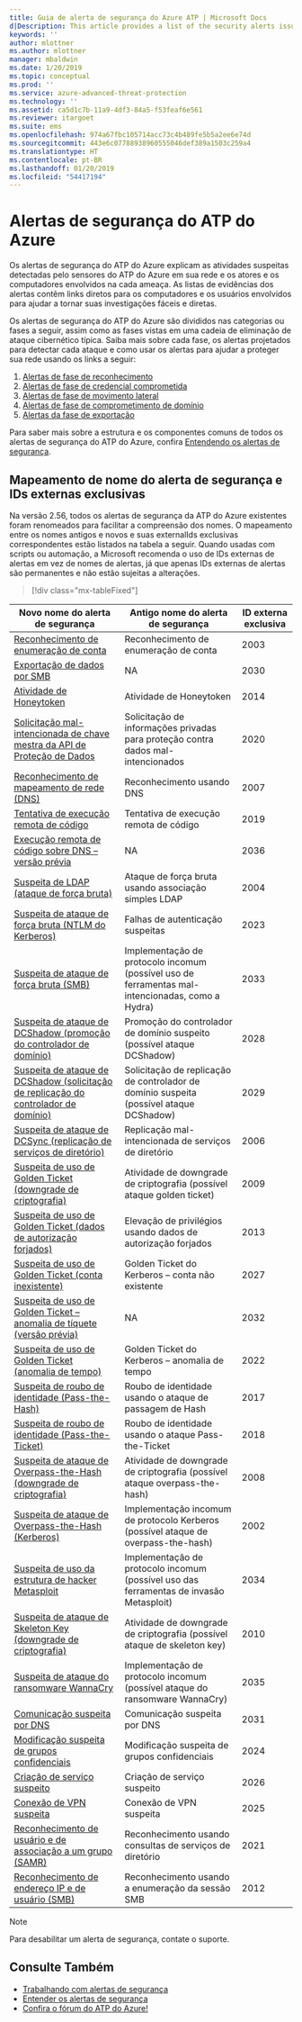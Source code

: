 ```yaml
---
title: Guia de alerta de segurança do Azure ATP | Microsoft Docs
d|Description: This article provides a list of the security alerts issued by Azure ATP.
keywords: ''
author: mlottner
ms.author: mlottner
manager: mbaldwin
ms.date: 1/20/2019
ms.topic: conceptual
ms.prod: ''
ms.service: azure-advanced-threat-protection
ms.technology: ''
ms.assetid: ca5d1c7b-11a9-4df3-84a5-f53feaf6e561
ms.reviewer: itargoet
ms.suite: ems
ms.openlocfilehash: 974a67fbc105714acc73c4b489fe5b5a2ee6e74d
ms.sourcegitcommit: 443e6c07788938960555046def389a1503c259a4
ms.translationtype: HT
ms.contentlocale: pt-BR
ms.lasthandoff: 01/20/2019
ms.locfileid: "54417194"
---
```

# <a name="azure-atp-security-alerts"></a>Alertas de segurança do ATP do Azure

Os alertas de segurança do ATP do Azure explicam as atividades suspeitas detectadas pelo sensores do ATP do Azure em sua rede e os atores e os computadores envolvidos na cada ameaça.   As listas de evidências dos alertas contêm links diretos para os computadores e os usuários envolvidos para ajudar a tornar suas investigações fáceis e diretas.

Os alertas de segurança do ATP do Azure são divididos nas categorias ou fases a seguir, assim como as fases vistas em uma cadeia de eliminação de ataque cibernético típica. Saiba mais sobre cada fase, os alertas projetados para detectar cada ataque e como usar os alertas para ajudar a proteger sua rede usando os links a seguir:
  1. [Alertas de fase de reconhecimento](atp-reconnaissance-alerts.md)
  2. [Alertas de fase de credencial comprometida](atp-compromised-credentials-alerts.md)
  3. [Alertas de fase de movimento lateral](atp-lateral-movement-alerts.md)
  4. [Alertas de fase de comprometimento de domínio](atp-domain-dominance-alerts.md)
  5. [Alertas da fase de exportação](atp-exfiltration-alerts.md)

Para saber mais sobre a estrutura e os componentes comuns de todos os alertas de segurança do ATP do Azure, confira [Entendendo os alertas de segurança](understanding-security-alerts.md).

## <a name="security-alert-name-mapping-and-unique-external-ids"></a>Mapeamento de nome do alerta de segurança e IDs externas exclusivas

Na versão 2.56, todos os alertas de segurança da ATP do Azure existentes foram renomeados para facilitar a compreensão dos nomes. O mapeamento entre os nomes antigos e novos e suas externalIds exclusivas correspondentes estão listados na tabela a seguir. Quando usadas com scripts ou automação, a Microsoft recomenda o uso de IDs externas de alertas em vez de nomes de alertas, já que apenas IDs externas de alertas são permanentes e não estão sujeitas a alterações.

> [!div class="mx-tableFixed"] 

|Novo nome do alerta de segurança|Antigo nome do alerta de segurança|ID externa exclusiva|
|---------|----------|---------|
|[Reconhecimento de enumeração de conta](atp-reconnaissance-alerts.md#account-enumeration-reconnaissance-external-id-2003)|Reconhecimento de enumeração de conta|2003|
|[Exportação de dados por SMB](atp-exfiltration-alerts.md#data-exfiltration-over-smb---preview-external-id-2030)| NA| 2030|
|[Atividade de Honeytoken](atp-compromised-credentials-alerts.md#honeytoken-activity-external-id-2014)|Atividade de Honeytoken|2014|
|[Solicitação mal-intencionada de chave mestra da API de Proteção de Dados](atp-domain-dominance-alerts.md#malicious-request-of-data-protection-api-master-key-external-id-2020)|Solicitação de informações privadas para proteção contra dados mal-intencionados|2020|
|[Reconhecimento de mapeamento de rede (DNS)](atp-reconnaissance-alerts.md#network-mapping-reconnaissance-dns-external-id-2007)|Reconhecimento usando DNS|2007|
|[Tentativa de execução remota de código](atp-domain-dominance-alerts.md#remote-code-execution-attempt-external-id-2019)|Tentativa de execução remota de código|2019|
|[Execução remota de código sobre DNS – versão prévia](atp-lateral-movement-alerts.md#remote-code-execution-over-dns-external-id-2036---preview)|NA|2036|
|[Suspeita de LDAP (ataque de força bruta)](atp-compromised-credentials-alerts.md#suspected-brute-force-attack-ldap-external-id-2004)|Ataque de força bruta usando associação simples LDAP|2004|
|[Suspeita de ataque de força bruta (NTLM do Kerberos)](atp-compromised-credentials-alerts.md#suspected-brute-force-attack-kerberos-ntlm-external-id-2023)|Falhas de autenticação suspeitas|2023|
|[Suspeita de ataque de força bruta (SMB)](atp-compromised-credentials-alerts.md#suspected-brute-force-attack-smb-external-id-2033)|Implementação de protocolo incomum (possível uso de ferramentas mal-intencionadas, como a Hydra)|2033|
|[Suspeita de ataque de DCShadow (promoção do controlador de domínio)](atp-domain-dominance-alerts.md#suspected-dcshadow-attack-domain-controller-promotion-external-id-2028)|Promoção do controlador de domínio suspeito (possível ataque DCShadow)|2028|
|[Suspeita de ataque de DCShadow (solicitação de replicação do controlador de domínio)](atp-domain-dominance-alerts.md#suspected-dcshadow-attack-domain-controller-replication-request-external-id-2029)|Solicitação de replicação de controlador de domínio suspeita (possível ataque DCShadow)|2029|
|[Suspeita de ataque de DCSync (replicação de serviços de diretório)](atp-domain-dominance-alerts.md#suspected-dcsync-attack-replication-of-directory-services-external-id-2006)|Replicação mal-intencionada de serviços de diretório|2006|
|[Suspeita de uso de Golden Ticket (downgrade de criptografia)](atp-domain-dominance-alerts.md#suspected-golden-ticket-usage-encryption-downgrade-external-id-2009)|Atividade de downgrade de criptografia (possível ataque golden ticket)|2009|
|[Suspeita de uso de Golden Ticket (dados de autorização forjados)](atp-domain-dominance-alerts.md#suspected-golden-ticket-usage-forged-authorization-data-external-id-2013) |Elevação de privilégios usando dados de autorização forjados|2013|
|[Suspeita de uso de Golden Ticket (conta inexistente)](atp-domain-dominance-alerts.md#suspected-golden-ticket-usage-nonexistent-account-external-id-2027)|Golden Ticket do Kerberos – conta não existente|2027|
|[Suspeita de uso de Golden Ticket – anomalia de tíquete (versão prévia)](atp-domain-dominance-alerts.md#suspected-golden-ticket-usage-ticket-anomaly-external-id-2032--preview)|NA|2032|
|[Suspeita de uso de Golden Ticket (anomalia de tempo)](atp-domain-dominance-alerts.md#suspected-golden-ticket-usage-time-anomaly-external-id-2022)|Golden Ticket do Kerberos – anomalia de tempo|2022|
|[Suspeita de roubo de identidade (Pass-the-Hash)](atp-lateral-movement-alerts.md#suspected-identity-theft-pass-the-hash-external-id-2017)|Roubo de identidade usando o ataque de passagem de Hash|2017|
|[Suspeita de roubo de identidade (Pass-the-Ticket)](atp-lateral-movement-alerts.md#suspected-identity-theft-pass-the-ticket-external-id-2018)|Roubo de identidade usando o ataque Pass-the-Ticket|2018|
|[Suspeita de ataque de Overpass-the-Hash (downgrade de criptografia)](atp-lateral-movement-alerts.md#suspected-overpass-the-hash-attack-encryption-downgrade-external-id-2008)|Atividade de downgrade de criptografia (possível ataque overpass-the-hash)|2008|
|[Suspeita de ataque de Overpass-the-Hash (Kerberos)](atp-lateral-movement-alerts.md#suspected-overpass-the-hash-attack-kerberos-external-id-2002)|Implementação incomum de protocolo Kerberos (possível ataque de overpass-the-hash)|2002|
|[Suspeita de uso da estrutura de hacker Metasploit](atp-compromised-credentials-alerts.md#suspected-use-of-metasploit-hacking-framework-external-id-2034)|Implementação de protocolo incomum (possível uso das ferramentas de invasão Metasploit)|2034|
|[Suspeita de ataque de Skeleton Key (downgrade de criptografia)](atp-domain-dominance-alerts.md#suspected-skeleton-key-attack-encryption-downgrade-external-id-2010)|Atividade de downgrade de criptografia (possível ataque de skeleton key)|2010|
|[Suspeita de ataque do ransomware WannaCry](atp-compromised-credentials-alerts.md#suspected-wannacry-ransomware-attack-external-id-2035)|Implementação de protocolo incomum (possível ataque do ransomware WannaCry)|2035|
|[Comunicação suspeita por DNS](atp-exfiltration-alerts.md#suspicious-communication-over-dns-external-id-2031)|Comunicação suspeita por DNS|2031|
|[Modificação suspeita de grupos confidenciais](atp-domain-dominance-alerts.md#suspicious-modification-of-sensitive-groups-external-id-2024)|Modificação suspeita de grupos confidenciais|2024|
|[Criação de serviço suspeito](atp-domain-dominance-alerts.md#suspicious-service-creation-external-id-2026)|Criação de serviço suspeito|2026|
|[Conexão de VPN suspeita](atp-compromised-credentials-alerts.md#suspicious-vpn-connection-external-id-2025)|Conexão de VPN suspeita|2025|
|[Reconhecimento de usuário e de associação a um grupo (SAMR)](atp-reconnaissance-alerts.md#user-and-group-membership-reconnaissance-samr-external-id-2021)|Reconhecimento usando consultas de serviços de diretório|2021|
|[Reconhecimento de endereço IP e de usuário (SMB)](atp-reconnaissance-alerts.md#user-and-ip-address-reconnaissance-smb-external-id-2012)|Reconhecimento usando a enumeração da sessão SMB|2012|

> [!NOTE]
> Para desabilitar um alerta de segurança, contate o suporte.


## <a name="see-also"></a>Consulte Também
- [Trabalhando com alertas de segurança](working-with-suspicious-activities.md)
- [Entender os alertas de segurança](understanding-security-alerts.md)
- [Confira o fórum do ATP do Azure!](https://aka.ms/azureatpcommunity)
